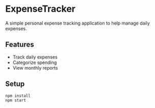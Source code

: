 # ExpenseTracker

A simple personal expense tracking application to help manage daily expenses.

## Features
- Track daily expenses
- Categorize spending
- View monthly reports

## Setup
```bash
npm install
npm start
```